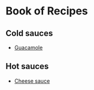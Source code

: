 # Book of Recipes

## Cold sauces
* [Guacamole](guacamole.md)

## Hot sauces
* [Cheese sauce](cheese_sauce.md)

